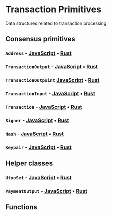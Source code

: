 # Transaction Primitives

Data structures related to transaction processing:

## Consensus primitives

### `Address` - [JavaScript](https://aspectron.com/docs/kaspa-wasm/Address.html) &bull; [Rust](https://docs.rs/kaspa-wasm/latest/kaspa_wasm/)

### `TransactionOutput` - [JavaScript](https://aspectron.com/docs/kaspa-wasm/TransactionOutput.html) &bull; [Rust](https://docs.rs/kaspa-wasm/latest/kaspa_wasm/)

### `TransactionOutpoint` [JavaScript](https://aspectron.com/docs/kaspa-wasm/TransactionOutpoint.html) &bull; [Rust](https://docs.rs/kaspa-wasm/latest/kaspa_wasm/)

### `TransactionInput` - [JavaScript](https://aspectron.com/docs/kaspa-wasm/TransactionInput.html) &bull; [Rust](https://docs.rs/kaspa-wasm/latest/kaspa_wasm/)

### `Transaction` - [JavaScript](https://aspectron.com/docs/kaspa-wasm/Transaction.html) &bull; [Rust](https://docs.rs/kaspa-wasm/latest/kaspa_wasm/)

### `Signer` - [JavaScript](https://aspectron.com/docs/kaspa-wasm/Signer.html) &bull; [Rust](https://docs.rs/kaspa-wasm/latest/kaspa_wasm/)

### `Hash` - [JavaScript](https://aspectron.com/docs/kaspa-wasm/Hash.html) &bull; [Rust](https://docs.rs/kaspa-wasm/latest/kaspa_wasm/)

### `Keypair` - [JavaScript](https://aspectron.com/docs/kaspa-wasm/Keypair.html) &bull; [Rust](https://docs.rs/kaspa-wasm/latest/kaspa_wasm/)

## Helper classes

### `UtxoSet` - [JavaScript](https://aspectron.com/docs/kaspa-wasm/UtxoSet.html) &bull; [Rust](https://docs.rs/kaspa-wasm/latest/kaspa_wasm/)
### `PaymentOutput` - [JavaScript](https://aspectron.com/docs/kaspa-wasm/PaymentOutput.html) &bull; [Rust](https://docs.rs/kaspa-wasm/latest/kaspa_wasm/)

## Functions

